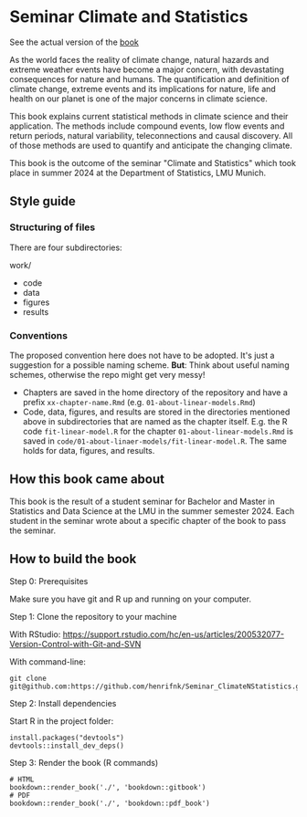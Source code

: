 # Seminar Climate and Statistics

See the actual version of the [book](https://henrifnk.github.io/Seminar_ClimateNStatistics/)

As the world faces the reality of climate change, natural hazards and extreme weather events have become a major concern, with devastating consequences for nature and humans. The quantification and definition of climate change, extreme events and its implications for nature, life and health on our planet is one of the major concerns in climate science. 

This book explains current statistical methods in climate science and their application.
The methods include compound events, low flow events and return periods, natural variability, teleconnections and causal discovery.
All of those methods are used to quantify and anticipate the changing climate.

This book is the outcome of the seminar "Climate and Statistics" which took place in summer 2024 at the Department of Statistics, LMU Munich.

## Style guide

### Structuring of files

There are four subdirectories:

work/

- code
- data
- figures
- results


### Conventions

The proposed convention here does not have to be adopted. It's just a suggestion for a possible naming scheme. __But__: Think about useful naming schemes, otherwise the repo might get very messy!

- Chapters are saved in the home directory of the repository and have a prefix `xx-chapter-name.Rmd` (e.g. `01-about-linear-models.Rmd`)
- Code, data, figures, and results are stored in the directories mentioned above in subdirectories that are named as the chapter itself. E.g. the R code `fit-linear-model.R` for the chapter `01-about-linear-models.Rmd` is saved in `code/01-about-linaer-models/fit-linear-model.R`. The same holds for data, figures, and results.

## How this book came about

This book is the result of a student seminar for Bachelor and Master in Statistics and Data Science at the LMU in the summer semester 2024.
Each student in the seminar wrote about a specific chapter of the book to pass the seminar.

## How to build the book

Step 0: Prerequisites

Make sure you have git and R up and running on your computer.

Step 1: Clone the repository to your machine

With RStudio: https://support.rstudio.com/hc/en-us/articles/200532077-Version-Control-with-Git-and-SVN

With command-line:
```
git clone git@github.com:https://github.com/henrifnk/Seminar_ClimateNStatistics.git
```

Step 2: Install dependencies

Start R in the project folder:

```
install.packages("devtools")
devtools::install_dev_deps()
```

Step 3: Render the book (R commands)

```{r}
# HTML
bookdown::render_book('./', 'bookdown::gitbook')
# PDF
bookdown::render_book('./', 'bookdown::pdf_book')
```


